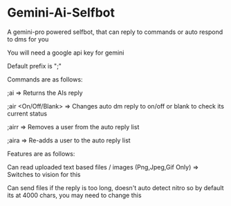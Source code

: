 # Gemini-Ai-Selfbot
A gemini-pro powered selfbot, that can reply to commands or auto respond to dms for you

You will need a google api key for gemini

Default prefix is ";"

Commands are as follows:

;ai <Prompt> => Returns the AIs reply

;air <On/Off/Blank> => Changes auto dm reply to on/off or blank to check its current status

;airr <User> => Removes a user from the auto reply list

;aira <User> => Re-adds a user to the auto reply list

Features are as follows:

Can read uploaded text based files / images (Png,Jpeg,Gif Only) => Switches to vision for this

Can send files if the reply is too long, doesn't auto detect nitro so by default its at 4000 chars, you may need to change this
